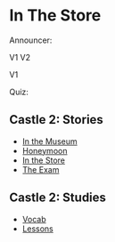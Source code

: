# In The Store 


Announcer:

V1
	V2

V1

Quiz: 

## Castle 2: Stories
* [In the Museum](https://github.com/EO4wellness/T-I-L/blob/main/polyglot/aleman/Castle-2/Story_In-the-Museum.md)
* [Honeymoon](https://github.com/EO4wellness/T-I-L/blob/main/polyglot/aleman/Castle-2/Story_Honeymoon.md)
* [In the Store](https://github.com/EO4wellness/T-I-L/blob/main/polyglot/aleman/Castle-2/Story_In-The-Store.md)
* [The Exam](https://github.com/EO4wellness/T-I-L/blob/main/polyglot/aleman/Castle-2/Story_The-Exam.md)

## Castle 2: Studies 
* [Vocab](https://github.com/EO4wellness/T-I-L/blob/main/polyglot/aleman/Castle-2/Vocab.md)
* [Lessons](https://github.com/EO4wellness/T-I-L/blob/main/polyglot/aleman/Castle-2/README.md)
